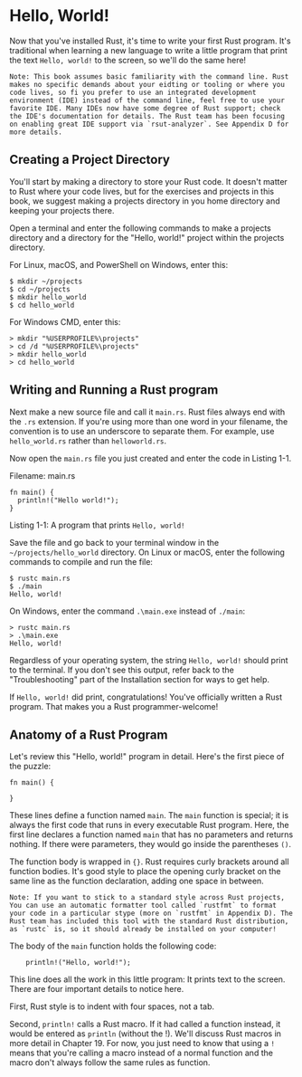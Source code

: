 # Hello, World!

Now that you've installed Rust, it's time to write your first Rust program. It's traditional when learning a new language to write a little program that print the text `Hello, world!` to the screen, so we'll do the same here!

    Note: This book assumes basic familiarity with the command line. Rust makes no specific demands about your eidting or tooling or where you code lives, so fi you prefer to use an integrated development environment (IDE) instead of the command line, feel free to use your favorite IDE. Many IDEs now have some degree of Rust support; check the IDE's documentation for details. The Rust team has been focusing on enabling great IDE support via `rsut-analyzer`. See Appendix D for more details.

## Creating a Project Directory

You'll start by making a directory to store your Rust code. It doesn't matter to Rust where your code lives, but for the exercises and projects in this book, we suggest making a projects directory in you home directory and keeping your projects there.

Open a terminal and enter the following commands to make a projects directory and a directory for the "Hello, world!" project within the projects directory.

For Linux, macOS, and PowerShell on Windows, enter this:
```
$ mkdir ~/projects
$ cd ~/projects
$ mkdir hello_world
$ cd hello_world
```
For Windows CMD, enter this:
```
> mkdir "%USERPROFILE%\projects"
> cd /d "%USERPROFILE%\projects"
> mkdir hello_world
> cd hello_world
```

## Writing and Running a Rust program

Next make a new source file and call it `main.rs`. Rust files always end with the `.rs` extension. If you're using more than one word in your filename, the convention is to use an underscore to separate them. For example, use `hello_world.rs` rather than `helloworld.rs`.

Now open the `main.rs` file you just created and enter the code in Listing 1-1.

Filename: main.rs
```
fn main() {
  println!("Hello world!");
}
```
Listing 1-1: A program that prints `Hello, world!`

Save the file and go back to your terminal window in the `~/projects/hello_world` directory. On Linux or macOS, enter the following commands to compile and run the file:
```
$ rustc main.rs
$ ./main
Hello, world!
```
On Windows, enter the command `.\main.exe` instead of `./main`:
```
> rustc main.rs
> .\main.exe
Hello, world!
```
Regardless of your  operating system, the string `Hello, world!` should print to the terminal. If you don't see this output, refer back to the "Troubleshooting" part of the Installation section for ways to get help.

If `Hello, world!` did print, congratulations! You've officially written a Rust program. That makes you a Rust programmer-welcome!

## Anatomy of a Rust Program

Let's review this "Hello, world!" program in detail. Here's the first piece of the puzzle:
```
fn main() {

}
```
These lines define a function named `main`. The `main` function is special; it is always the first code that runs in every executable Rust program. Here, the first line declares a function named `main` that has no parameters and returns nothing. If there were parameters, they would go inside the parentheses `()`.

The function body is wrapped in `{}`. Rust requires curly brackets around all function bodies. It's good style to place the opening curly bracket on the same line as the function declaration, adding one space in between.

    Note: If you want to stick to a standard style across Rust projects, You can use an automatic formatter tool called `rustfmt` to format your code in a particular stype (more on `rustfmt` in Appendix D). The Rust team has included this tool with the standard Rust distribution, as `rustc` is, so it should already be installed on your computer!

The body of the `main` function holds the following code:
```
    println!("Hello, world!");
```
This line does all the work in this little program: It prints text to the screen. There are four important details to notice here.

First, Rust style is to indent with four spaces, not a tab.

Second, `println!` calls a Rust macro. If it had called a function instead, it would be entered as `println` (without the !). We'll discuss Rust macros in more detail in Chapter 19. For now, you just need to know that using a `!` means that you're calling a macro instead of a normal function and the macro don't always follow the same rules as function.


